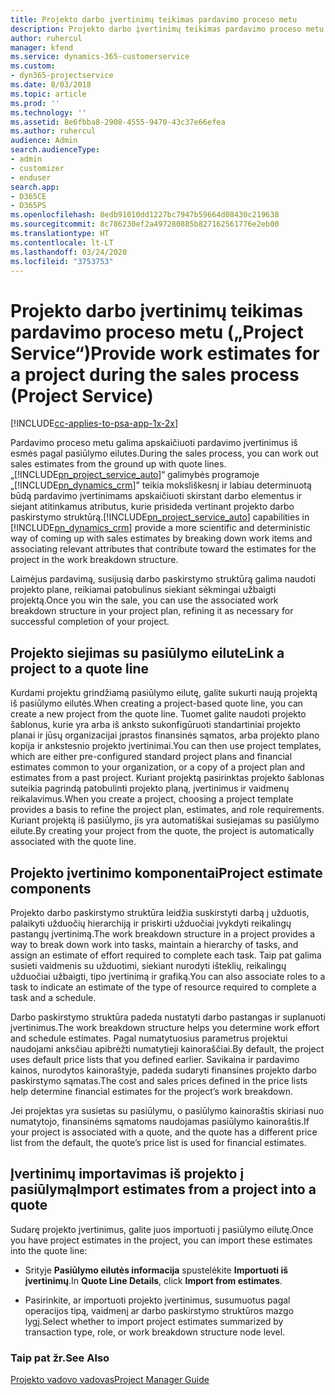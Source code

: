 ```yaml
---
title: Projekto darbo įvertinimų teikimas pardavimo proceso metu
description: Projekto darbo įvertinimų teikimas pardavimo proceso metu „Project Service“
author: ruhercul
manager: kfend
ms.service: dynamics-365-customerservice
ms.custom:
- dyn365-projectservice
ms.date: 8/03/2018
ms.topic: article
ms.prod: ''
ms.technology: ''
ms.assetid: 8e6fbba8-2908-4555-9470-43c37e66efea
ms.author: ruhercul
audience: Admin
search.audienceType:
- admin
- customizer
- enduser
search.app:
- D365CE
- D365PS
ms.openlocfilehash: 8edb91010dd1227bc7947b59664d08430c219638
ms.sourcegitcommit: 8c786230ef2a497280885b827162561776e2eb00
ms.translationtype: HT
ms.contentlocale: lt-LT
ms.lasthandoff: 03/24/2020
ms.locfileid: "3753753"
---
```

# <a name="provide-work-estimates-for-a-project-during-the-sales-process-project-service"></a><span data-ttu-id="9b413-103">Projekto darbo įvertinimų teikimas pardavimo proceso metu („Project Service“)</span><span class="sxs-lookup"><span data-stu-id="9b413-103">Provide work estimates for a project during the sales process (Project Service)</span></span>

[!INCLUDE[cc-applies-to-psa-app-1x-2x](../includes/cc-applies-to-psa-app-1x-2x.md)]

<span data-ttu-id="9b413-104">Pardavimo proceso metu galima apskaičiuoti pardavimo įvertinimus iš esmės pagal pasiūlymo eilutes.</span><span class="sxs-lookup"><span data-stu-id="9b413-104">During the sales process, you can work out sales estimates from the ground up with quote lines.</span></span> <span data-ttu-id="9b413-105">„[!INCLUDE[pn_project_service_auto](../includes/pn-project-service-auto.md)]“ galimybės programoje „[!INCLUDE[pn_dynamics_crm](../includes/pn-dynamics-crm.md)]” teikia moksliškesnį ir labiau determinuotą būdą pardavimo įvertinimams apskaičiuoti skirstant darbo elementus ir siejant atitinkamus atributus, kurie prisideda vertinant projekto darbo paskirstymo struktūrą.</span><span class="sxs-lookup"><span data-stu-id="9b413-105">[!INCLUDE[pn_project_service_auto](../includes/pn-project-service-auto.md)] capabilities in [!INCLUDE[pn_dynamics_crm](../includes/pn-dynamics-crm.md)] provide a more scientific and deterministic way of coming up with sales estimates by breaking down work items and associating relevant attributes that contribute toward the estimates for the project in the work breakdown structure.</span></span>  
  
 <span data-ttu-id="9b413-106">Laimėjus pardavimą, susijusią darbo paskirstymo struktūrą galima naudoti projekto plane, reikiamai patobulinus siekiant sėkmingai užbaigti projektą.</span><span class="sxs-lookup"><span data-stu-id="9b413-106">Once you win the sale, you can use the associated work breakdown structure in your project plan, refining it as necessary for successful completion of your project.</span></span>  
  
## <a name="link-a-project-to-a-quote-line"></a><span data-ttu-id="9b413-107">Projekto siejimas su pasiūlymo eilute</span><span class="sxs-lookup"><span data-stu-id="9b413-107">Link a project to a quote line</span></span>  
 <span data-ttu-id="9b413-108">Kurdami projektu grindžiamą pasiūlymo eilutę, galite sukurti naują projektą iš pasiūlymo eilutės.</span><span class="sxs-lookup"><span data-stu-id="9b413-108">When creating a project-based quote line, you can create a new project from the quote line.</span></span> <span data-ttu-id="9b413-109">Tuomet galite naudoti projekto šablonus, kurie yra arba iš anksto sukonfigūruoti standartiniai projekto planai ir jūsų organizacijai įprastos finansinės sąmatos, arba projekto plano kopija ir ankstesnio projekto įvertinimai.</span><span class="sxs-lookup"><span data-stu-id="9b413-109">You can then use project templates, which are either pre-configured standard project plans and financial estimates common to your organization, or a copy of a project plan and estimates from a past project.</span></span> <span data-ttu-id="9b413-110">Kuriant projektą pasirinktas projekto šablonas suteikia pagrindą patobulinti projekto planą, įvertinimus ir vaidmenų reikalavimus.</span><span class="sxs-lookup"><span data-stu-id="9b413-110">When you create a project, choosing a project template provides a basis to refine the project plan, estimates, and role requirements.</span></span> <span data-ttu-id="9b413-111">Kuriant projektą iš pasiūlymo, jis yra automatiškai susiejamas su pasiūlymo eilute.</span><span class="sxs-lookup"><span data-stu-id="9b413-111">By creating your project from the quote, the project is automatically associated with the quote line.</span></span>  
  
## <a name="project-estimate-components"></a><span data-ttu-id="9b413-112">Projekto įvertinimo komponentai</span><span class="sxs-lookup"><span data-stu-id="9b413-112">Project estimate components</span></span>  
 <span data-ttu-id="9b413-113">Projekto darbo paskirstymo struktūra leidžia suskirstyti darbą į užduotis, palaikyti užduočių hierarchiją ir priskirti užduočiai įvykdyti reikalingų pastangų įvertinimą.</span><span class="sxs-lookup"><span data-stu-id="9b413-113">The work breakdown structure in a project provides a way to break down work into tasks, maintain a hierarchy of tasks, and assign an estimate of effort required to complete each task.</span></span> <span data-ttu-id="9b413-114">Taip pat galima susieti vaidmenis su užduotimi, siekiant nurodyti išteklių, reikalingų užduočiai užbaigti, tipo įvertinimą ir grafiką.</span><span class="sxs-lookup"><span data-stu-id="9b413-114">You can also associate roles to a task to indicate an estimate of the type of resource required to complete a task and a schedule.</span></span>  
  
 <span data-ttu-id="9b413-115">Darbo paskirstymo struktūra padeda nustatyti darbo pastangas ir suplanuoti įvertinimus.</span><span class="sxs-lookup"><span data-stu-id="9b413-115">The work breakdown structure helps you determine work effort and schedule estimates.</span></span> <span data-ttu-id="9b413-116">Pagal numatytuosius parametrus projektui naudojami anksčiau apibrėžti numatytieji kainoraščiai.</span><span class="sxs-lookup"><span data-stu-id="9b413-116">By default, the project uses default price lists that you defined earlier.</span></span> <span data-ttu-id="9b413-117">Savikaina ir pardavimo kainos, nurodytos kainoraštyje, padeda sudaryti finansines projekto darbo paskirstymo sąmatas.</span><span class="sxs-lookup"><span data-stu-id="9b413-117">The cost and sales prices defined in the price lists help determine financial estimates for the project’s work breakdown.</span></span>  
  
 <span data-ttu-id="9b413-118">Jei projektas yra susietas su pasiūlymu, o pasiūlymo kainoraštis skiriasi nuo numatytojo, finansinėms sąmatoms naudojamas pasiūlymo kainoraštis.</span><span class="sxs-lookup"><span data-stu-id="9b413-118">If your project is associated with a quote, and the quote has a different price list from the default, the quote’s price list is used for financial estimates.</span></span>  
  
## <a name="import-estimates-from-a-project-into-a-quote"></a><span data-ttu-id="9b413-119">Įvertinimų importavimas iš projekto į pasiūlymą</span><span class="sxs-lookup"><span data-stu-id="9b413-119">Import estimates from a project into a quote</span></span>  
 <span data-ttu-id="9b413-120">Sudarę projekto įvertinimus, galite juos importuoti į pasiūlymo eilutę.</span><span class="sxs-lookup"><span data-stu-id="9b413-120">Once you have project estimates in the project, you can import these estimates into the quote line:</span></span>  
  
-   <span data-ttu-id="9b413-121">Srityje **Pasiūlymo eilutės informacija** spustelėkite **Importuoti iš įvertinimų**.</span><span class="sxs-lookup"><span data-stu-id="9b413-121">In **Quote Line Details**, click **Import from estimates**.</span></span> 

-   <span data-ttu-id="9b413-122">Pasirinkite, ar importuoti projekto įvertinimus, susumuotus pagal operacijos tipą, vaidmenį ar darbo paskirstymo struktūros mazgo lygį.</span><span class="sxs-lookup"><span data-stu-id="9b413-122">Select whether to import project estimates summarized by transaction type, role, or work breakdown structure node level.</span></span>  
  
### <a name="see-also"></a><span data-ttu-id="9b413-123">Taip pat žr.</span><span class="sxs-lookup"><span data-stu-id="9b413-123">See Also</span></span>  
 [<span data-ttu-id="9b413-124">Projekto vadovo vadovas</span><span class="sxs-lookup"><span data-stu-id="9b413-124">Project Manager Guide</span></span>](../project-service/project-manager-guide.md)
